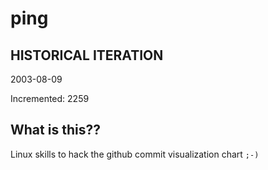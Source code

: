 # ping

## HISTORICAL ITERATION
2003-08-09

Incremented: 2259

## What is this?? 
Linux skills to hack the github commit visualization chart `;-)`
